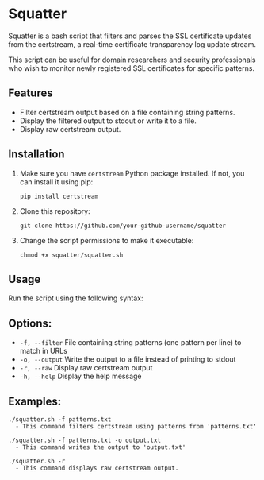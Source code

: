 # Squatter

Squatter is a bash script that filters and parses the SSL certificate updates from the certstream, a real-time certificate transparency log update stream.

This script can be useful for domain researchers and security professionals who wish to monitor newly registered SSL certificates for specific patterns.

## Features

* Filter certstream output based on a file containing string patterns.
* Display the filtered output to stdout or write it to a file.
* Display raw certstream output.

## Installation

1. Make sure you have `certstream` Python package installed. If not, you can install it using pip:

    ```
    pip install certstream
    ```

2. Clone this repository:

    ```
    git clone https://github.com/your-github-username/squatter
    ```

3. Change the script permissions to make it executable:

    ```
    chmod +x squatter/squatter.sh
    ```

## Usage

Run the script using the following syntax:

## Options:

- `-f, --filter` File containing string patterns (one pattern per line) to match in URLs
- `-o, --output` Write the output to a file instead of printing to stdout
- `-r, --raw` Display raw certstream output
- `-h, --help` Display the help message

## Examples:
```
./squatter.sh -f patterns.txt
  - This command filters certstream using patterns from 'patterns.txt'

./squatter.sh -f patterns.txt -o output.txt
  - This command writes the output to 'output.txt'

./squatter.sh -r
  - This command displays raw certstream output.
```
